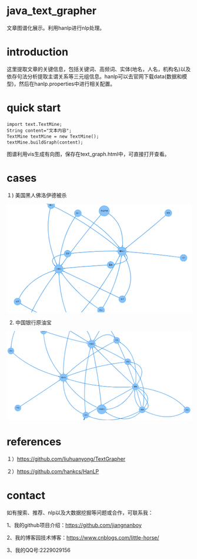 # java_text_grapher
文章图谱化展示。利用hanlp进行nlp处理。
# introduction
这里提取文章的关键信息，包括关键词、高频词、实体(地名，人名，机构名)以及依存句法分析提取主谓关系等三元组信息。hanlp可以去官网下载data(数据和模型)，然后在hanlp.properties中进行相关配置。
# quick start
	import text.TextMine;
    String content="文本内容";
    TextMine textMine = new TextMine();
    textMine.buildGraph(content);
图谱利用vis生成有向图，保存在text_graph.html中，可直接打开查看。

# cases
１) 美国黑人佛洛伊德被杀

![image](https://raw.githubusercontent.com/jiangnanboy/text_grapher/master/src/main/image/美国黑人佛洛伊德被杀.png)

2) 中国银行原油宝

![image](https://raw.githubusercontent.com/jiangnanboy/text_grapher/master/src/main/image/中国银行原油宝.png)

# references
１）https://github.com/liuhuanyong/TextGrapher

２）https://github.com/hankcs/HanLP

# contact

如有搜索、推荐、nlp以及大数据挖掘等问题或合作，可联系我：

1、我的github项目介绍：https://github.com/jiangnanboy

2、我的博客园技术博客：https://www.cnblogs.com/little-horse/

3、我的QQ号:2229029156
